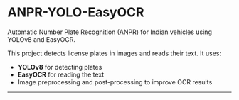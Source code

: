 # ANPR-YOLO-EasyOCR

Automatic Number Plate Recognition (ANPR) for Indian vehicles using YOLOv8 and EasyOCR.

This project detects license plates in images and reads their text. It uses:
- **YOLOv8** for detecting plates
- **EasyOCR** for reading the text
- Image preprocessing and post-processing to improve OCR results

---

